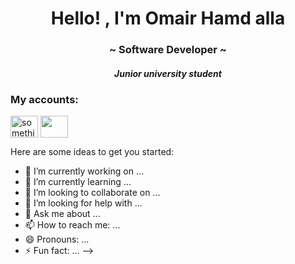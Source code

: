 
<h1 align="middle">Hello! , I'm Omair Hamd alla</h1>
<h3  align="middle">~ Software Developer ~</h3>
<h5 align="middle">Junior university student</h5>

<h3 align="left">My accounts: </h3>

<div>
<a href="https://www.linkedin.com/in/omair-hamd-alla-844a74246" target="blank"> <img align="center" src="https://raw.githubusercontent.com/rahuldkjain/github-profile-readme-generator/master/src/images/icons/Social/linked-in-alt.svg" alt=" something" height="35" width="44" /></a>
<a href="https://www.instagram.com/omair.ha/" target="blank"> <img align="center" src="https://raw.githubusercontent.com/rahuldkjain/github-profile-readme-generator/master/src/images/icons/Social/instagram.svg" height="35" width="44"/> </a>
</div>

Here are some ideas to get you started:

- 🔭 I’m currently working on ...
- 🌱 I’m currently learning ...
- 👯 I’m looking to collaborate on ...
- 🤔 I’m looking for help with ...
- 💬 Ask me about ...
- 📫 How to reach me: ...
- 😄 Pronouns: ...
- ⚡ Fun fact: ...
-->
